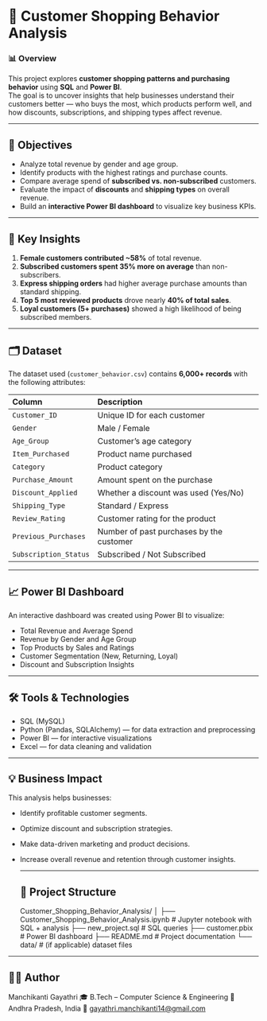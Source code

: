 # 🛒 Customer Shopping Behavior Analysis

### 📊 Overview
This project explores **customer shopping patterns and purchasing behavior** using **SQL** and **Power BI**.  
The goal is to uncover insights that help businesses understand their customers better — who buys the most, which products perform well, and how discounts, subscriptions, and shipping types affect revenue.

---

## 🎯 Objectives
- Analyze total revenue by gender and age group.  
- Identify products with the highest ratings and purchase counts.  
- Compare average spend of **subscribed vs. non-subscribed** customers.  
- Evaluate the impact of **discounts** and **shipping types** on overall revenue.  
- Build an **interactive Power BI dashboard** to visualize key business KPIs.

---

## 🧠 Key Insights
1. **Female customers contributed ~58%** of total revenue.  
2. **Subscribed customers spent 35% more on average** than non-subscribers.  
3. **Express shipping orders** had higher average purchase amounts than standard shipping.  
4. **Top 5 most reviewed products** drove nearly **40% of total sales**.  
5. **Loyal customers (5+ purchases)** showed a high likelihood of being subscribed members.

---

## 🗂️ Dataset
The dataset used (`customer_behavior.csv`) contains **6,000+ records** with the following attributes:

| Column | Description |
|:--------|:-------------|
| `Customer_ID` | Unique ID for each customer |
| `Gender` | Male / Female |
| `Age_Group` | Customer’s age category |
| `Item_Purchased` | Product name purchased |
| `Category` | Product category |
| `Purchase_Amount` | Amount spent on the purchase |
| `Discount_Applied` | Whether a discount was used (Yes/No) |
| `Shipping_Type` | Standard / Express |
| `Review_Rating` | Customer rating for the product |
| `Previous_Purchases` | Number of past purchases by the customer |
| `Subscription_Status` | Subscribed / Not Subscribed |

---

## 📈 Power BI Dashboard
An interactive dashboard was created using Power BI to visualize:
- Total Revenue and Average Spend
- Revenue by Gender and Age Group
- Top Products by Sales and Ratings
- Customer Segmentation (New, Returning, Loyal)
- Discount and Subscription Insights

---

## 🛠️ Tools & Technologies
- SQL (MySQL)
- Python (Pandas, SQLAlchemy) — for data extraction and preprocessing
- Power BI — for interactive visualizations
- Excel — for data cleaning and validation

---

## 💡 Business Impact
This analysis helps businesses:
- Identify profitable customer segments.
- Optimize discount and subscription strategies.
- Make data-driven marketing and product decisions.
- Increase overall revenue and retention through customer insights.

  ---

  ## 📁 Project Structure
  Customer_Shopping_Behavior_Analysis/
│
├── Customer_Shopping_Behavior_Analysis.ipynb   # Jupyter notebook with SQL + analysis
├── new_project.sql                             # SQL queries
├── customer.pbix                               # Power BI dashboard
├── README.md                                   # Project documentation
└── data/                                       # (if applicable) dataset files

---

## 👩‍💻 Author
Manchikanti Gayathri
🎓 B.Tech – Computer Science & Engineering
📍 Andhra Pradesh, India
📧 gayathri.manchikanti14@gmail.com
